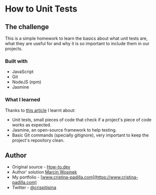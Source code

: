 # How to Unit Tests


## The challenge

This is a simple homework to learn the basics about what unit tests are, what they are useful for and why it is so important to include them in our projects.

### Built with

- JavaScript
- Git
- NodeJS (npm)
- Jasmine

### What I learned

Thanks to [this article](https://how-to.dev/how-to-start-unit-testing-with-jasmine) I learnt about:

- Unit tests, small pieces of code that check if a project's piece of code works as expected.
- Jasmine, an open-source framework to help testing.
- Basic Git commands (specially gitignore), very important to keep the project's repository clean.

## Author

- Original source - [How-to.dev](https://how-to.dev/how-to-start-unit-testing-with-jasmine)
- Author' solution [Marcin Wosinek](https://github.com/how-to-js/how-to-unit-test/tree/jasmine/tree/jasmine)
- My portfolio - [www.cristina-padilla.com](https://www.cristina-padilla.com)
- Twitter - [@crispitipina](https://www.twitter.com/crispitipina)

